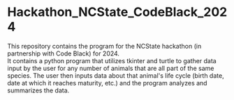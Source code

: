 # Hackathon_NCState_CodeBlack_2024
This repository contains the program for the NCState hackathon (in partnership with Code Black) for 2024.  
It contains a python program that utilizes tkinter and turtle to gather data input by the user for any number of animals that are all part of the same species.  The user then inputs data about that animal's life cycle (birth date, date at which it reaches maturity, etc.) and the program analyzes and summarizes the data.  
